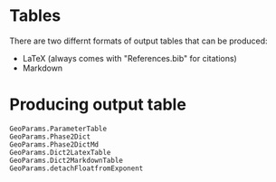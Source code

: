 # Tables

There are two differnt formats of output tables that can be produced:
- LaTeX (always comes with "References.bib" for citations)
- Markdown
# Producing output table

```@docs
GeoParams.ParameterTable
GeoParams.Phase2Dict
GeoParams.Phase2DictMd
GeoParams.Dict2LatexTable
GeoParams.Dict2MarkdownTable
GeoParams.detachFloatfromExponent
```